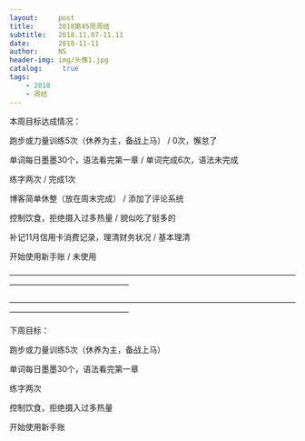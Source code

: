 ```yaml
---
layout:     post
title:      2018第45周周结
subtitle:   2018.11.07-11.11
date:       2018-11-11
author:     NS
header-img: img/头像1.jpg
catalog: 	 true
tags:
    - 2018 
    - 周结
--- 
```


本周目标达成情况：

跑步或力量训练5次（休养为主，备战上马） / 0次，懈怠了

单词每日墨墨30个，语法看完第一章 / 单词完成6次，语法未完成

练字两次 / 完成1次

博客简单休整（放在周末完成） / 添加了评论系统

控制饮食，拒绝摄入过多热量 / 貌似吃了挺多的

补记11月信用卡消费记录，理清财务状况 / 基本理清

开始使用新手账 / 未使用

———————————————————————————————————————————————————

———————————————————————————————————————————————————

下周目标：

跑步或力量训练5次（休养为主，备战上马）

单词每日墨墨30个，语法看完第一章

练字两次

控制饮食，拒绝摄入过多热量

开始使用新手账
